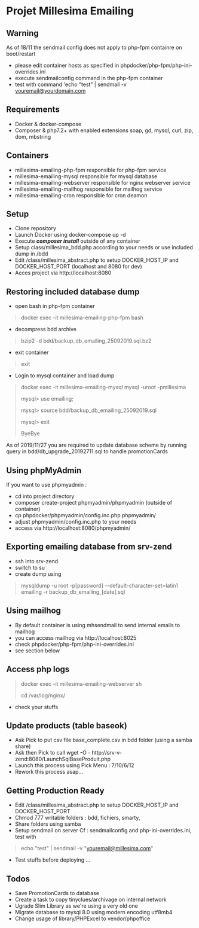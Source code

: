 # Projet Millesima Emailing

## Warning
As of 18/11 the sendmail config does not apply to php-fpm containre on boot/restart
- please edit container hosts as specified in phpdocker/php-fpm/php-ini-overrides.ini
- execute sendmailconfig command in the php-fpm container
- test with command 'echo "test" | sendmail -v youremail@yourdomain.com

## Requirements
- Docker & docker-compose
- Composer & php7.2+ with enabled extensions soap, gd, mysql, curl, zip, dom, mbstring

## Containers
- millesima-emailing-php-fpm responsible for php-fpm service
- millesima-emailing-mysql responsible for mysql database
- millesima-emailing-webserver responsible for nginx webserver service
- millesima-emailing-mailhog responsible for mailhog service
- millesima-emailing-cron responsible for cron deamon
## Setup
- Clone repository
- Launch Docker using docker-compose up -d
- Execute _**composer install**_ outside of any container
- Setup class/millesima_bdd.php according to your needs or use included dump in /bdd
- Edit /class/millesima_abstract.php to setup DOCKER_HOST_IP and DOCKER_HOST_PORT (localhost and 8080 for dev)
- Acces project via http://localhost:8080

## Restoring included database dump
- open bash in php-fpm container
> docker exec -it millesima-emailing-php-fpm bash

- decompress bdd archive
> bzip2 -d bdd/backup_db_emailing_25092019.sql.bz2

- exit container
>  exit

- Login to mysql container and load dump

> docker exec -it millesima-emailing-mysql mysql -uroot -pmillesima
>
> mysql> use emailing;
>
> mysql> source bdd/backup_db_emailing_25092019.sql
>
> mysql> exit
>
> ByeBye
>
As of 2019/11/27 you are required to update database scheme by running query in bdd/db_upgrade_20192711.sql to handle promotionCards

## Using phpMyAdmin
If you want to use phpmyadmin :
- cd into project directory
- composer create-project phpmyadmin/phpmyadmin (outside of container)
- cp phpdocker/phpmyadmin/config.inc.php phpmyadmin/
- adjust phpmyadmin/config.inc.php to your needs
- access via http://localhost:8080/phpmyadmin/

## Exporting emailing database from srv-zend
- ssh into srv-zend
- switch to su
- create dump using
> mysqldump -u root -p[password] --default-character-set=latin1 emailing -r backup_db_emailing_[date].sql

## Using mailhog
- By default container is using mhsendmail to send internal emails to mailhog
- you can access mailhog via http://localhost:8025
- check phpdocker/php-fpm/php-ini-overrides.ini 
- see section below

## Access php logs
> docker exec -it millesima-emailing-webserver sh
>
> cd /var/log/nginx/
- check your stuffs 

## Update products (table baseok)
- Ask Pick to put csv file base_complete.csv in bdd folder (using a samba share)
- Ask then Pick to call wget -O - http://srv-v-zend:8080/LaunchSqlBaseProduit.php
- Launch this process using Pick Menu : 7/10/6/12 
- Rework this process asap...

## Getting Production Ready
- Edit /class/millesima_abstract.php to setup DOCKER_HOST_IP and DOCKER_HOST_PORT
- Chmod 777 writable folders : bdd, fichiers, smarty, 
- Share folders using samba 
- Setup sendmail on server Cf : sendmailconfig and php-ini-overrides.ini, test with 
> echo "test" | sendmail -v "youremail@millesima.com"
- Test stuffs before deploying ...

## Todos
- Save PromotionCards to database
- Create a task to copy tinyclues/archivage on internal network
- Ugrade Slim Library as we're using a very old one
- Migrate database to mysql 8.0 using modern encoding utf8mb4
- Change usage of library/PHPExcel to vendor/phpoffice


